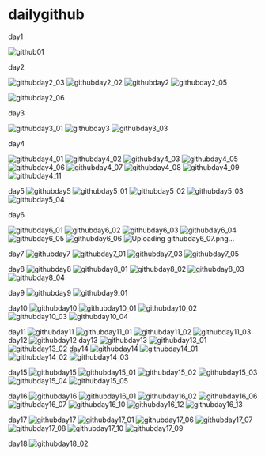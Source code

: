 # dailygithub

day1 

![github01](https://user-images.githubusercontent.com/50454382/118139032-eef77200-b441-11eb-932b-27f345d7850d.png)

day2

![githubday2_03](https://user-images.githubusercontent.com/50454382/118265562-51a94600-b4f4-11eb-81c5-59eca126416f.png)
![githubday2_02](https://user-images.githubusercontent.com/50454382/118265567-53730980-b4f4-11eb-8dd5-89669f66221a.png)
![githubday2](https://user-images.githubusercontent.com/50454382/118265572-540ba000-b4f4-11eb-912b-3852efbdfa0d.png)
![githubday2_05](https://user-images.githubusercontent.com/50454382/118265732-8e753d00-b4f4-11eb-8501-08a9e7e29df4.png)

![githubday2_06](https://user-images.githubusercontent.com/50454382/118365585-4d565900-b5d8-11eb-99fb-cb8e51b59043.png)


day3

![githubday3_01](https://user-images.githubusercontent.com/50454382/118365590-521b0d00-b5d8-11eb-8492-4360e12400df.png)
![githubday3](https://user-images.githubusercontent.com/50454382/118365593-56dfc100-b5d8-11eb-8cec-9cefcc86cbb7.png)
![githubday3_03](https://user-images.githubusercontent.com/50454382/118365574-46c7e180-b5d8-11eb-83f2-8c09f9f15208.png)

day4

![githubday4_01](https://user-images.githubusercontent.com/50454382/118396371-425c0100-b68a-11eb-8940-72ab6dc1a91e.png)
![githubday4_02](https://user-images.githubusercontent.com/50454382/118396373-45ef8800-b68a-11eb-804c-411ee8460beb.png)
![githubday4_03](https://user-images.githubusercontent.com/50454382/118396375-47b94b80-b68a-11eb-97ea-44f9764d651d.png)
![githubday4_05](https://user-images.githubusercontent.com/50454382/118396380-4be56900-b68a-11eb-94db-53e000c6be88.png)
![githubday4_06](https://user-images.githubusercontent.com/50454382/118396381-4d169600-b68a-11eb-8ab1-fa2e16a2e171.png)
![githubday4_07](https://user-images.githubusercontent.com/50454382/118396383-4e47c300-b68a-11eb-8e4e-8851d7a014d8.png)
![githubday4_08](https://user-images.githubusercontent.com/50454382/118396385-50aa1d00-b68a-11eb-8001-4988e03f74c4.png)
![githubday4_09](https://user-images.githubusercontent.com/50454382/118396386-5142b380-b68a-11eb-8ac0-d77e2e2f0b96.png)
![githubday4_11](https://user-images.githubusercontent.com/50454382/118397319-5d307480-b68e-11eb-814f-b52287995705.png)

day5
![githubday5](https://user-images.githubusercontent.com/50454382/118500307-a5b96200-b762-11eb-9c6e-f31a2f162c0c.png)
![githubday5_01](https://user-images.githubusercontent.com/50454382/118500340-abaf4300-b762-11eb-8a20-11de72d9de59.png)
![githubday5_02](https://user-images.githubusercontent.com/50454382/118500358-af42ca00-b762-11eb-971f-9c05ae81e4f2.png)
![githubday5_03](https://user-images.githubusercontent.com/50454382/118500368-b073f700-b762-11eb-9e96-fdcbf24b65e6.png)
![githubday5_04](https://user-images.githubusercontent.com/50454382/118500380-b36ee780-b762-11eb-8e84-45c15631cd63.png)

day6

![githubday6_01](https://user-images.githubusercontent.com/50454382/118675100-4d9f6000-b835-11eb-8896-2fe23c22eef2.png)
![githubday6_02](https://user-images.githubusercontent.com/50454382/118675114-5001ba00-b835-11eb-9671-8f114675d513.png)
![githubday6_03](https://user-images.githubusercontent.com/50454382/118675123-51cb7d80-b835-11eb-9fad-6c669d0ea2cc.png)
![githubday6_04](https://user-images.githubusercontent.com/50454382/118675133-52641400-b835-11eb-8fd8-1d6e503aa8d7.png)
![githubday6_05](https://user-images.githubusercontent.com/50454382/118675139-53954100-b835-11eb-92f1-320e317d119b.png)
![githubday6_06](https://user-images.githubusercontent.com/50454382/118675153-555f0480-b835-11eb-8285-94fdc3576e3e.png)
![Uploading githubday6_07.png…]()

day7
![githubday7](https://user-images.githubusercontent.com/50454382/118832186-5fe3d180-b8fb-11eb-96cb-8f7108a11673.png)
![githubday7_01](https://user-images.githubusercontent.com/50454382/118832201-62dec200-b8fb-11eb-9223-bd5cc777d2b4.png)
![githubday7_03](https://user-images.githubusercontent.com/50454382/118843626-3334b780-b905-11eb-894e-c6188d300a7f.png)
![githubday7_05](https://user-images.githubusercontent.com/50454382/118844304-d1288200-b905-11eb-8c2c-90ac0af1b217.png)

day8
![githubday8](https://user-images.githubusercontent.com/50454382/118990068-8702d780-b9bd-11eb-9ea4-a72fa835cda9.png)
![githubday8_01](https://user-images.githubusercontent.com/50454382/118990078-89653180-b9bd-11eb-93f8-f8dd2d6783fe.png)
![githubday8_02](https://user-images.githubusercontent.com/50454382/118990083-8b2ef500-b9bd-11eb-8cb5-2bc06c02b85f.png)
![githubday8_03](https://user-images.githubusercontent.com/50454382/118990105-8ec27c00-b9bd-11eb-8eac-51ce193da705.png)
![githubday8_04](https://user-images.githubusercontent.com/50454382/118990113-8ff3a900-b9bd-11eb-8e8b-feb3d51b241e.png)

day9
![githubday9](https://user-images.githubusercontent.com/50454382/119145701-de1faf80-ba84-11eb-8d42-df196acfd0f7.png)
![githubday9_01](https://user-images.githubusercontent.com/50454382/119145766-e841ae00-ba84-11eb-8f5e-bea8e90f84fe.png)

day10
![githubday10](https://user-images.githubusercontent.com/50454382/119226453-2225b980-bb44-11eb-8ae9-197eff6e52c1.png)
![githubday10_01](https://user-images.githubusercontent.com/50454382/119226454-2356e680-bb44-11eb-923c-e79ca228438c.png)
![githubday10_02](https://user-images.githubusercontent.com/50454382/119226455-2356e680-bb44-11eb-806a-e7f67c9d4dc0.png)
![githubday10_03](https://user-images.githubusercontent.com/50454382/119226456-23ef7d00-bb44-11eb-8863-b189f440bd14.png)
![githubday10_04](https://user-images.githubusercontent.com/50454382/119226458-2520aa00-bb44-11eb-9be4-f9127b4a9d8e.png)

day11
![githubday11](https://user-images.githubusercontent.com/50454382/119244574-f68ae980-bbac-11eb-8f3d-dada983823e5.png)
![githubday11_01](https://user-images.githubusercontent.com/50454382/119244577-f985da00-bbac-11eb-95c2-8b2454c8e428.png)
![githubday11_02](https://user-images.githubusercontent.com/50454382/119244578-fa1e7080-bbac-11eb-8b11-8f3e771831b2.png)
![githubday11_03](https://user-images.githubusercontent.com/50454382/119244579-fab70700-bbac-11eb-84d5-99adb5a14150.png)
day12
![githubday12](https://user-images.githubusercontent.com/50454382/119952716-45cf8080-bfd8-11eb-86a8-2854b6d28fb6.png)
day13
![githubday13](https://user-images.githubusercontent.com/50454382/119952771-4ec05200-bfd8-11eb-93f6-b2acb5a2f22f.png)
![githubday13_01](https://user-images.githubusercontent.com/50454382/119952776-4ff17f00-bfd8-11eb-8f5f-cd7bb8890be3.png)
![githubday13_02](https://user-images.githubusercontent.com/50454382/119952782-51bb4280-bfd8-11eb-9616-8867f1e64944.png)
day14
![githubday14](https://user-images.githubusercontent.com/50454382/119954695-39e4be00-bfda-11eb-89d8-c6d3d9e3e787.png)
![githubday14_01](https://user-images.githubusercontent.com/50454382/119954703-3bae8180-bfda-11eb-9154-5ff959d2d575.png)
![githubday14_02](https://user-images.githubusercontent.com/50454382/119954725-41a46280-bfda-11eb-827d-0180d0ccd8a9.png)
![githubday14_03](https://user-images.githubusercontent.com/50454382/119954733-436e2600-bfda-11eb-9212-0beaadc6d906.png)

day15
![githubday15](https://user-images.githubusercontent.com/50454382/120070522-f23b6080-c0c5-11eb-91da-68af028d0a5e.png)
![githubday15_01](https://user-images.githubusercontent.com/50454382/120070528-f7001480-c0c5-11eb-8b06-0283cf84e18e.png)
![githubday15_02](https://user-images.githubusercontent.com/50454382/120070529-f8314180-c0c5-11eb-8ea4-7547bbc9a1f5.png)
![githubday15_03](https://user-images.githubusercontent.com/50454382/120070533-f9626e80-c0c5-11eb-9bd9-0af36f87772b.png)
![githubday15_04](https://user-images.githubusercontent.com/50454382/120070534-fa939b80-c0c5-11eb-9c0c-db40d6413dbd.png)
![githubday15_05](https://user-images.githubusercontent.com/50454382/120070536-fcf5f580-c0c5-11eb-994c-3d02905911b6.png)

day16
![githubday16](https://user-images.githubusercontent.com/50454382/120104879-a3f39380-c191-11eb-8ff9-4f762e4b8a22.png)
![githubday16_01](https://user-images.githubusercontent.com/50454382/120104886-a950de00-c191-11eb-9008-090af6c2154d.png)
![githubday16_02](https://user-images.githubusercontent.com/50454382/120104891-aa820b00-c191-11eb-813e-bc56918fecb9.png)
![githubday16_06](https://user-images.githubusercontent.com/50454382/120104894-ac4bce80-c191-11eb-82d3-0f84b77d3e8c.png)
![githubday16_07](https://user-images.githubusercontent.com/50454382/120104898-aeae2880-c191-11eb-8581-8cc81cc8366b.png)
![githubday16_10](https://user-images.githubusercontent.com/50454382/120104902-b1108280-c191-11eb-8821-8f656d1c0780.png)
![githubday16_12](https://user-images.githubusercontent.com/50454382/120104904-b372dc80-c191-11eb-8549-301a96bac108.png)
![githubday16_13](https://user-images.githubusercontent.com/50454382/120104905-b40b7300-c191-11eb-999a-a5db721e87fb.png)

day17
![githubday17](https://user-images.githubusercontent.com/50454382/120208443-6f064000-c268-11eb-8055-0e4cde9aeaa1.png)
![githubday17_01](https://user-images.githubusercontent.com/50454382/120208452-73caf400-c268-11eb-8baf-d81bc5b60730.png)
![githubday17_06](https://user-images.githubusercontent.com/50454382/120208469-7a596b80-c268-11eb-9292-028455ae6e4c.png)
![githubday17_07](https://user-images.githubusercontent.com/50454382/120208476-7cbbc580-c268-11eb-83f3-3833dfbacd7d.png)
![githubday17_08](https://user-images.githubusercontent.com/50454382/120208486-7f1e1f80-c268-11eb-99c7-1ebb048f166d.png)
![githubday17_10](https://user-images.githubusercontent.com/50454382/120208504-83e2d380-c268-11eb-8782-2f46a65d2ffe.png)
![githubday17_09](https://user-images.githubusercontent.com/50454382/120208508-85140080-c268-11eb-90da-e66f8aa93218.png)

day18
![githubday18_02](https://user-images.githubusercontent.com/50454382/120341346-c58b8100-c331-11eb-866d-c705c0c65fe1.png)
